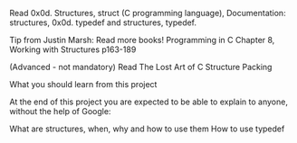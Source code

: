 Read 0x0d. Structures, struct (C programming language), Documentation:
 structures, 0x0d. typedef and structures, typedef.

Tip from Justin Marsh: Read more books! Programming in C Chapter 8, Working
 with Structures p163-189

(Advanced - not mandatory) Read The Lost Art of C Structure Packing

What you should learn from this project

At the end of this project you are expected to be able to explain to anyone,
 without the help of Google:

What are structures, when, why and how to use them
How to use typedef